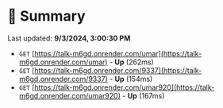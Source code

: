 # 📖 Summary
Last updated: **9/3/2024, 3:00:30 PM**

- `GET` [https://talk-m6gd.onrender.com/umar](https://talk-m6gd.onrender.com/umar) - **Up** (262ms)
- `GET` [https://talk-m6gd.onrender.com/9337](https://talk-m6gd.onrender.com/9337) - **Up** (154ms)
- `GET` [https://talk-m6gd.onrender.com/umar920](https://talk-m6gd.onrender.com/umar920) - **Up** (167ms)
